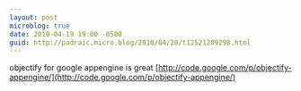 ```yaml
---
layout: post
microblog: true
date: 2010-04-19 19:00 -0500
guid: http://padraic.micro.blog/2010/04/20/t12521209298.html
---
```

objectify for google appengine is great  [http://code.google.com/p/objectify-appengine/](http://code.google.com/p/objectify-appengine/)
